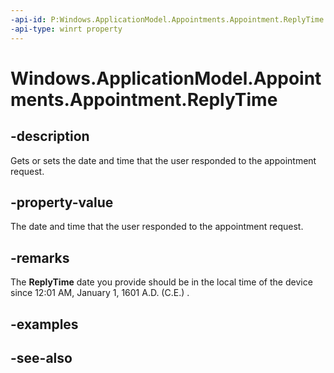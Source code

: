 ```yaml
---
-api-id: P:Windows.ApplicationModel.Appointments.Appointment.ReplyTime
-api-type: winrt property
---
```


<!-- Property syntax
public Windows.Foundation.IReference<Windows.Foundation.DateTime> ReplyTime { get;  set; }
-->

# Windows.ApplicationModel.Appointments.Appointment.ReplyTime

## -description
Gets or sets the date and time that the user responded to the appointment request.

## -property-value
The date and time that the user responded to the appointment request.

## -remarks
The **ReplyTime** date you provide should be in the local time of the device since 12:01 AM, January 1, 1601 A.D. (C.E.) .

## -examples

## -see-also
